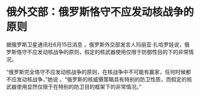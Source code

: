 

# 俄外交部：俄罗斯恪守不应发动核战争的原则

据俄罗斯卫星通讯社6月15日消息 ，俄罗斯外交部发言人玛丽亚·扎哈罗娃说，俄罗斯恪守不应发动核战争的原则，假定的核武器使用仅限于防御性目的下的非常情况。

“俄罗斯完全恪守不应发动核战争的原则，在核战争中不可能有赢家，任何时候都不应发动核战争，”她说
，“俄罗斯的核威慑策略具有特别的防卫性质，而假定的核武器使用显然仅限于在特别的防卫目的框架下的非常情况。”

